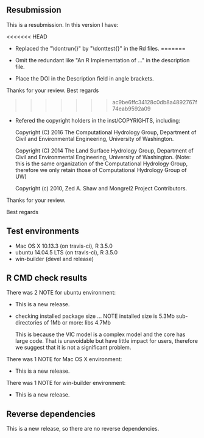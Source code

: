 ## Resubmission
This is a resubmission. In this version I have:

<<<<<<< HEAD
* Replaced the "\dontrun{}" by "\donttest{}" in the Rd files.
=======
* Omit the redundant like "An R Implementation of ..." in the description
  file.
  
* Place the DOI in the Description field in angle brackets.

Thanks for your review.
Best regards
>>>>>>> ac9be6ffc34128c0db8a4892767f74eab9592a09

* Refered the copyright holders in the inst/COPYRIGHTS, including:
  
  Copyright (C) 2016 The Computational Hydrology Group, Department of 
  Civil and Environmental Engineering, University of Washington.
  
  Copyright (C) 2014 The Land Surface Hydrology Group, Department of
  Civil and Environmental Engineering, University of Washington.
  (Note: this is the same organization of the Computational Hydrology
  Group, therefore we only retain those of Computational Hydrology 
  Group of UW)
  
  Copyright (c) 2010, Zed A. Shaw and Mongrel2 Project Contributors.
  
Thanks for your review.

Best regards

## Test environments
* Mac OS X 10.13.3 (on travis-ci), R 3.5.0
* ubuntu 14.04.5 LTS (on travis-ci), R 3.5.0
* win-builder (devel and release)

## R CMD check results

There was 2 NOTE for ubuntu environment:

* This is a new release.

* checking installed package size ... NOTE
  installed size is  5.3Mb
  sub-directories of 1Mb or more:
    libs   4.7Mb

  This is because the VIC model is a complex model and the core has large code. 
  That is unavoidable but have little impact for users, therefore we suggest that
  it is not a significant problem.

There was 1 NOTE for Mac OS X environment:

* This is a new release.

There was 1 NOTE for win-builder environment:

* This is a new release.

  
## Reverse dependencies

This is a new release, so there are no reverse dependencies.

